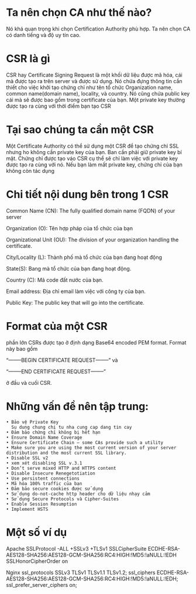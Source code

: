 # Ta nên chọn CA như thế nào?
Nó khá quan trọng khi chọn Certification Authority phù hợp. Ta nên chọn CA có danh tiếng và độ uy tín cao.

# CSR là gì
CSR hay Certificate Signing Request là một khối dữ liệu được mã hóa, cái mà được tạo ra trên server và được sử dụng. Nó chứa đựng thông tin cần thiết cho việc khởi tạo chứng chỉ như tên tổ chức Organization name, common name(domain name), locality, và country. Nó cũng chứa public key cái mà sẽ được bao gồm trong certificate của bạn. Một private key thường được tạo ra cùng với thời điểm bạn tạo CSR

# Tại sao chúng ta cần một CSR
Một Certificate Authority có thể sử dụng một CSR để tạo chứng chỉ SSL nhưng ho không cần private key của bạn. Ban cần phải giữ private key bí mật. Chứng chỉ được tạo váo CSR cụ thể sẽ chỉ làm việc với private key được tạo ra cùng với nó. Nếu bạn làm mất private key, chứng chỉ của bạn không còn tác  dụng
# Chi tiết nội dung bên trong 1 CSR
Common Name (CN): The fully qualified domain name (FQDN) of your server

Organization (O): Tên hợp pháp của tổ chức của bạn

Organizational Unit (OU): The division of your organization handling the
certificate.

City/Locality (L): Thành phố mà tổ chức của bạn đang hoạt động

State(S): Bang mà tổ chức của bạn đang hoạt động.

Country (C): Mã code đất nước của bạn.

Email address: Địa chỉ email làm việc với công ty của bạn.

Public Key: The public key that will go into the certificate.

# Format của một CSR
phần lớn CSRs được tạo ở định dạng Base64 encoded PEM format. Format này bao gồm

“——–BEGIN CERTIFICATE REQUEST——–” và

 “——–END CERTIFICATE REQUEST——–”

ở đầu và cuối CSR.

# Những vấn đề nên tập trung:


    • Bảo vệ Private Key
      Su dung chung chi tu nha cung cap dang tin cay
    • Đảm bảo chứng chỉ không bị hết hạn
    • Ensure Domain Name Coverage
    • Ensure Certificate Chain – some CAs provide such a utility
    • Make sure you are using the most current version of your server distribution and the most current SSL library.
    • Disable SSL v2
    • xem xét disabling SSL v.3.1
    • Don’t serve mixed HTTP and HTTPS content
    • Disable Insecure Renegetotiation
    • Use persistent connections
    • Mã hóa 100% traffic của bạn
    • Đảm bảo secure cookies được sử dụng
    • Sử dụng do-not-cache http header cho dữ liệu nhạy cảm
    • Sử dụng Secure Protocols và Cipher-Suites
    • Enable Session Resumption
    • Implement HSTS

# Một số ví dụ
Apache SSLProtocol -ALL +SSLv3 +TLSv1 SSLCipherSuite ECDHE-RSA-AES128-SHA256:AES128-GCM-SHA256:RC4:HIGH:!MD5:!aNULL:!EDH SSLHonorCipherOrder on

Nginx ssl_protocols SSLv3 TLSv1 TLSv1.1 TLSv1.2; ssl_ciphers ECDHE-RSA-AES128-SHA256:AES128-GCM-SHA256:RC4:HIGH:!MD5:!aNULL:!EDH; ssl_prefer_server_ciphers on;
